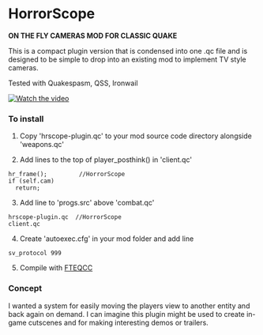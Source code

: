 # HorrorScope  
**ON THE FLY CAMERAS MOD FOR CLASSIC QUAKE**

This is a compact plugin version that is condensed into one .qc file and is designed to be simple to drop 
into an existing mod to implement TV style cameras.
 
Tested with Quakespasm, QSS, Ironwail

[![Watch the video](https://picsur.org/i/a4085693-da06-4097-90fc-f39b636a15b2.jpg)](https://youtu.be/ko0owPH76PE)

### To install
1. Copy 'hrscope-plugin.qc' to your mod source code directory alongside 'weapons.qc'

2. Add lines to the top of player_posthink() in 'client.qc'
```
hr_frame();    		//HorrorScope	 
if (self.cam)
  return;
```

3. Add line to 'progs.src' above 'combat.qc'
```
hrscope-plugin.qc  //HorrorScope
client.qc  
```

4. Create 'autoexec.cfg' in your mod folder and add line  
```
sv_protocol 999
```

5. Compile with [FTEQCC](https://fte.triptohell.info/downloads)



### Concept
I wanted a system for easily moving the players view to another entity and back again on demand.
I can imagine this plugin might be used to create in-game cutscenes and for making interesting demos or trailers.


